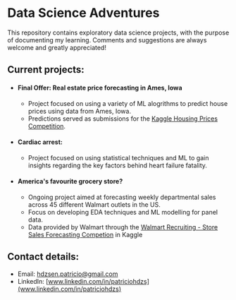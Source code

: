 # Data Science Adventures

This repository contains exploratory data science projects, with the purpose of documenting my learning. Comments and suggestions are always welcome and greatly appreciated!

## Current projects:

- #### Final Offer: Real estate price forecasting in Ames, Iowa

  - Project focused on using a variety of ML alogrithms to predict house prices using data from Ames, Iowa.
  - Predictions served as submissions for the [Kaggle Housing Prices Competition](https://www.kaggle.com/c/home-data-for-ml-course).

- #### Cardiac arrest: 
  - Project focused on using statistical techniques and ML to gain insights regarding the key factors behind heart failure fatality.
  
- #### America's favourite grocery store?
  - Ongoing project aimed at forecasting weekly departmental sales across 45 different Walmart outlets in the US.
  - Focus on developing EDA techniques and ML modelling for panel data.
  - Data provided by Walmart through the [Walmart Recruiting - Store Sales Forecasting Competion](https://www.kaggle.com/c/walmart-recruiting-store-sales-forecasting/data) in Kaggle

## Contact details:
- Email: hdzsen.patricio@gmail.com
- LinkedIn: [www.linkedin.com/in/patriciohdzs](www.linkedin.com/in/patriciohdzs)
